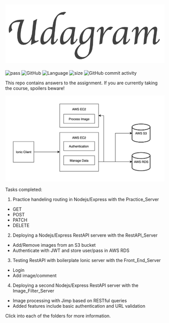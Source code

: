 ![logo](logo.png)
-------------------
![pass](https://img.shields.io/badge/build-passing-brightgreen.svg)
![GitHub](https://img.shields.io/github/license/dsalazar10/App-Udagram.svg) 
![Language](https://img.shields.io/badge/Language-Typescript-blue.svg)
![size](https://img.shields.io/github/repo-size/dsalazar10/App-Udagram.svg)
![GitHub commit activity](https://img.shields.io/github/commit-activity/m/dsalazar10/App-Udagram.svg)


This repo contains answers to the assignment. If you are currently taking the course, spoilers beware!

![](Project_Overview.png)

Tasks completed:
1) Practice handeling routing in Nodejs/Express with the Practice_Server
- GET
- POST
- PATCH
- DELETE

2) Deploying a Nodejs/Express RestAPI servere with the RestAPI_Server
- Add/Remove images from an S3 bucket
- Authenticate with JWT and store user/pass in AWS RDS

3) Testing RestAPI with boilerplate Ionic server with the Front_End_Server
- Login
- Add image/comment

4) Deploying a second Nodejs/Express RestAPI server with the Image_Filter_Server
- Image processing with Jimp based on RESTful queries
- Added features include basic authentication and URL validation

Click into each of the folders for more information.
